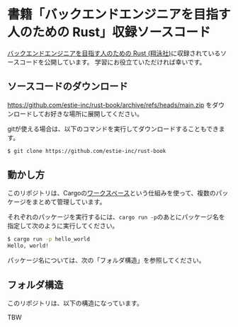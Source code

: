 # 書籍「バックエンドエンジニアを目指す人のための Rust」収録ソースコード

[バックエンドエンジニアを目指す人のための Rust (翔泳社)](https://www.shoeisha.co.jp/book/detail/9784798186016)に収録されているソースコードを公開しています。
学習にお役立ていただければ幸いです。

## ソースコードのダウンロード
https://github.com/estie-inc/rust-book/archive/refs/heads/main.zip をダウンロードしてお好きな場所に展開してください。

gitが使える場合は、以下のコマンドを実行してダウンロードすることもできます。
```sh
$ git clone https://github.com/estie-inc/rust-book
```

## 動かし方
このリポジトリは、Cargoの[ワークスペース](https://doc.rust-jp.rs/book-ja/ch14-03-cargo-workspaces.html)という仕組みを使って、複数のパッケージをまとめて管理しています。

それぞれのパッケージを実行するには、`cargo run -p`のあとにパッケージ名を指定して次のように実行してください。

```sh
$ cargo run -p hello_world 
Hello, world!
```

パッケージ名については、次の「フォルダ構造」を参照してください。

## フォルダ構造
このリポジトリは、以下の構造になっています。

TBW